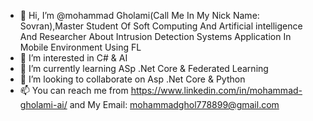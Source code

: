 - 👋 Hi, I’m @mohammad Gholami(Call Me In My Nick Name: Sovran),Master Student Of Soft Computing And Artificial intelligence And Researcher About Intrusion Detection Systems Application In Mobile Environment Using FL
- 👀 I’m interested in C# & AI
- 🌱 I’m currently learning ASp .Net Core & Federated Learning
- 💞️ I’m looking to collaborate on Asp .Net Core & Python
- 📫 You can reach me from https://www.linkedin.com/in/mohammad-gholami-ai/ and My Email: mohammadghol778899@gmail.com

<!---
mohammadgh76/mohammadgh76 is a ✨ special ✨ repository because its `README.md` (this file) appears on your GitHub profile.
You can click the Preview link to take a look at your changes.
--->
